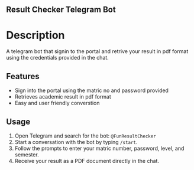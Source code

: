 ## Result Checker Telegram Bot
# Description
A telegram bot  that signin to the portal and retrive your result in pdf format using the credentials provided in the chat.

## Features
- Sign into the portal using the matric no and password provided
- Retrieves academic result in pdf format
- Easy and user friendly converstion

## Usage
1. Open Telegram and search for the bot: `@FunResultChecker`
2. Start a conversation with the bot by typing `/start`.
3. Follow the prompts to enter your matric number, password, level, and semester.
4. Receive your result as a PDF document directly in the chat.